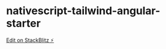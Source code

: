 # nativescript-tailwind-angular-starter

[Edit on StackBlitz ⚡️](https://stackblitz.com/edit/nativescript-tailwind-angular-starter)
